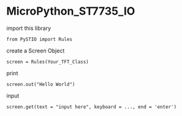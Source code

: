 # MicroPython_ST7735_IO

import this library

```from PySTIO import Rules```

create a Screen Object

```screen = Rules(Your_TFT_Class)```

print

```screen.out("Hello World")```

input

```screen.get(text = "input here", keyboard = ..., end = 'enter')```
